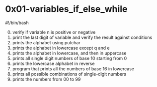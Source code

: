 # 0x01-variables_if_else_while

#!/bin/bash

0. verify if variable n is positive or negative
1. print the last digit of variable and verify the result against conditions
2. prints the alphabet using putchar
4. prints the alphabet in lowercase except q and e
3. prints the alphabet in lowercase, and then in uppercase
5. prints all single digit numbers of base 10 starting from 0
7. prints the lowercase alphabet in reverse
8. program that prints all the numbers of base 16 in lowercase
9. prints all possible combinations of single-digit numbers
10. prints the numbers from 00 to 99
